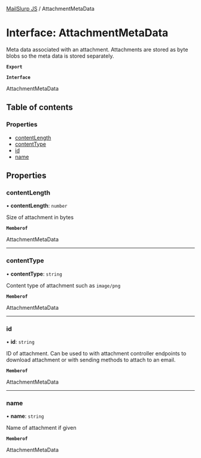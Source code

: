 [MailSlurp JS](../README.md) / AttachmentMetaData

# Interface: AttachmentMetaData

Meta data associated with an attachment. Attachments are stored as byte blobs so the meta data is stored separately.

**`Export`**

**`Interface`**

AttachmentMetaData

## Table of contents

### Properties

- [contentLength](AttachmentMetaData.md#contentlength)
- [contentType](AttachmentMetaData.md#contenttype)
- [id](AttachmentMetaData.md#id)
- [name](AttachmentMetaData.md#name)

## Properties

### contentLength

• **contentLength**: `number`

Size of attachment in bytes

**`Memberof`**

AttachmentMetaData

___

### contentType

• **contentType**: `string`

Content type of attachment such as `image/png`

**`Memberof`**

AttachmentMetaData

___

### id

• **id**: `string`

ID of attachment. Can be used to with attachment controller endpoints to download attachment or with sending methods to attach to an email.

**`Memberof`**

AttachmentMetaData

___

### name

• **name**: `string`

Name of attachment if given

**`Memberof`**

AttachmentMetaData
